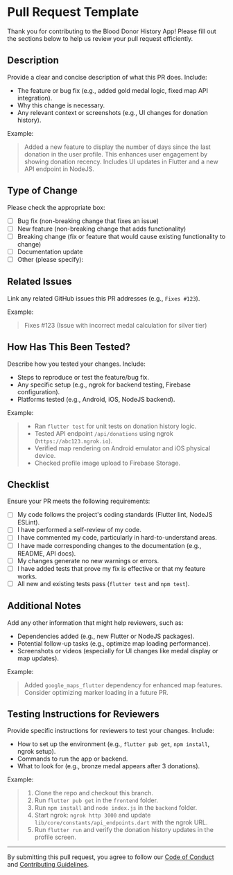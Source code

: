# Pull Request Template

Thank you for contributing to the Blood Donor History App! Please fill out the sections below to help us review your pull request efficiently.

## Description
Provide a clear and concise description of what this PR does. Include:
- The feature or bug fix (e.g., added gold medal logic, fixed map API integration).
- Why this change is necessary.
- Any relevant context or screenshots (e.g., UI changes for donation history).

Example:
> Added a new feature to display the number of days since the last donation in the user profile. This enhances user engagement by showing donation recency. Includes UI updates in Flutter and a new API endpoint in NodeJS.

## Type of Change
Please check the appropriate box:
- [ ] Bug fix (non-breaking change that fixes an issue)
- [ ] New feature (non-breaking change that adds functionality)
- [ ] Breaking change (fix or feature that would cause existing functionality to change)
- [ ] Documentation update
- [ ] Other (please specify):

## Related Issues
Link any related GitHub issues this PR addresses (e.g., `Fixes #123`).

Example:
> Fixes #123 (Issue with incorrect medal calculation for silver tier)

## How Has This Been Tested?
Describe how you tested your changes. Include:
- Steps to reproduce or test the feature/bug fix.
- Any specific setup (e.g., ngrok for backend testing, Firebase configuration).
- Platforms tested (e.g., Android, iOS, NodeJS backend).

Example:
> - Ran `flutter test` for unit tests on donation history logic.
> - Tested API endpoint `/api/donations` using ngrok (`https://abc123.ngrok.io`).
> - Verified map rendering on Android emulator and iOS physical device.
> - Checked profile image upload to Firebase Storage.

## Checklist
Ensure your PR meets the following requirements:
- [ ] My code follows the project's coding standards (Flutter lint, NodeJS ESLint).
- [ ] I have performed a self-review of my code.
- [ ] I have commented my code, particularly in hard-to-understand areas.
- [ ] I have made corresponding changes to the documentation (e.g., README, API docs).
- [ ] My changes generate no new warnings or errors.
- [ ] I have added tests that prove my fix is effective or that my feature works.
- [ ] All new and existing tests pass (`flutter test` and `npm test`).

## Additional Notes
Add any other information that might help reviewers, such as:
- Dependencies added (e.g., new Flutter or NodeJS packages).
- Potential follow-up tasks (e.g., optimize map loading performance).
- Screenshots or videos (especially for UI changes like medal display or map updates).

Example:
> Added `google_maps_flutter` dependency for enhanced map features. Consider optimizing marker loading in a future PR.

## Testing Instructions for Reviewers
Provide specific instructions for reviewers to test your changes. Include:
- How to set up the environment (e.g., `flutter pub get`, `npm install`, ngrok setup).
- Commands to run the app or backend.
- What to look for (e.g., bronze medal appears after 3 donations).

Example:
> 1. Clone the repo and checkout this branch.
> 2. Run `flutter pub get` in the `frontend` folder.
> 3. Run `npm install` and `node index.js` in the `backend` folder.
> 4. Start ngrok: `ngrok http 3000` and update `lib/core/constants/api_endpoints.dart` with the ngrok URL.
> 5. Run `flutter run` and verify the donation history updates in the profile screen.

---

By submitting this pull request, you agree to follow our [Code of Conduct](CODE_OF_CONDUCT.md) and [Contributing Guidelines](CONTRIBUTING.md).
